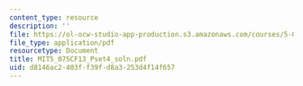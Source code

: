 ```yaml
---
content_type: resource
description: ''
file: https://ol-ocw-studio-app-production.s3.amazonaws.com/courses/5-07sc-biological-chemistry-i-fall-2013/d8146ac2403ff39fd8a3253d4f14f657_MIT5_07SCF13_Pset4_soln.pdf
file_type: application/pdf
resourcetype: Document
title: MIT5_07SCF13_Pset4_soln.pdf
uid: d8146ac2-403f-f39f-d8a3-253d4f14f657
---
```

